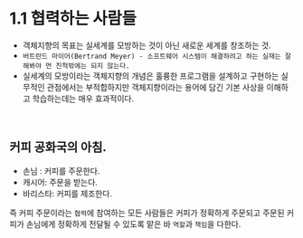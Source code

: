 # 1.1 협력하는 사람들

-   객체지향의 목표는 실세계를 모방하는 것이 아닌 새로운 세계를 창조하는 것.
-   `버트란드 마이어(Bertrand Meyer) - 소프트웨어 시스템이 해결하려고 하는 실재는 잘해봐야 먼 친척밖에는 되지 않는다.`
-   실세계의 모방이라는 객체지향의 개념은 훌륭한 프로그램을 설계하고 구현하는 실무적인 관점에서는 부적합하지만 객체지향이라는 용어에 담긴 기본 사상을 이해하고 학습하는데는 매우 효과적이다.

<br />

## 커피 공화국의 아침.

-   손님 : 커피를 주문한다.
-   캐시어: 주문을 받는다.
-   바리스타: 커피를 제조한다.

즉 커피 주문이라는 `협력`에 참여하는 모든 사람들은 커피가 정확하게 주문되고 주문된 커피가 손님에게 정확하게 전달될 수 있도록 맡은 바 `역할`과 `책임`을 다한다.
